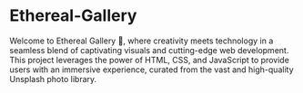 # Ethereal-Gallery
Welcome to Ethereal Gallery 🌌, where creativity meets technology in a seamless blend of captivating visuals and cutting-edge web development. This project leverages the power of HTML, CSS, and JavaScript to provide users with an immersive experience, curated from the vast and high-quality Unsplash photo library.
